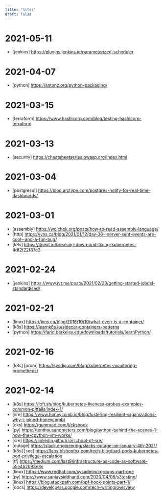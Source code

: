 ```yaml
---
title: "Sites"
draft: false
---
```

# 2021-05-11
- [jenkins] https://plugins.jenkins.io/parameterized-scheduler

# 2021-04-07
- [python] https://antonz.org/python-packaging/

# 2021-03-15
- [terraform] https://www.hashicorp.com/blog/testing-hashicorp-terraform

# 2021-03-13
- [security] https://cheatsheetseries.owasp.org/index.html

# 2021-03-04
- [postgresql] https://blog.arctype.com/postgres-notify-for-real-time-dashboards/

# 2021-03-01
- [assembly] https://wolchok.org/posts/how-to-read-assembly-language/
- [http] https://jvns.ca/blog/2021/01/12/day-36--server-sent-events-are-cool--and-a-fun-bug/
- [k8s] https://itnext.io/breaking-down-and-fixing-kubernetes-4df2f22f87c3

# 2021-02-24
- [jenkins] https://www.jvt.me/posts/2021/02/23/getting-started-jobdsl-standardised/

# 2021-02-21
- [linux] https://jvns.ca/blog/2016/10/10/what-even-is-a-container/
- [k8s] https://learnk8s.io/sidecar-containers-patterns
- [python] https://farid.berkeley.edu/downloads/tutorials/learnPython/

# 2021-02-16
- [k8s] [prom] https://sysdig.com/blog/kubernetes-monitoring-prometheus/

# 2021-02-14
- [k8s] https://loft.sh/blog/kubernetes-liveness-probes-examples-common-pitfalls/index-1/
- [sre] https://www.honeycomb.io/blog/fostering-resilient-organizations-why-i-joined-honeycomb/
- [cks] https://gumroad.com/l/cksbook
- [py] https://tenthousandmeters.com/blog/python-behind-the-scenes-1-how-the-cpython-vm-works/
- [sre] https://linkedin.github.io/school-of-sre/
- [outage] https://slack.engineering/slacks-outage-on-january-4th-2021/
- [k8s] [sec] https://labs.bishopfox.com/tech-blog/bad-pods-kubernetes-pod-privilege-escalation
- [tf] https://medium.com/last9/infrastructure-as-code-as-software-a5e4b2b93e8e
- [linux] https://www.redhat.com/sysadmin/cgroups-part-one
- [py] https://www.sanjaysiddhanti.com/2020/04/08/s3testing/
- [linux] https://blog.stackpath.com/bpf-hook-points-part-1/
- [docs] https://developers.google.com/tech-writing/overview

